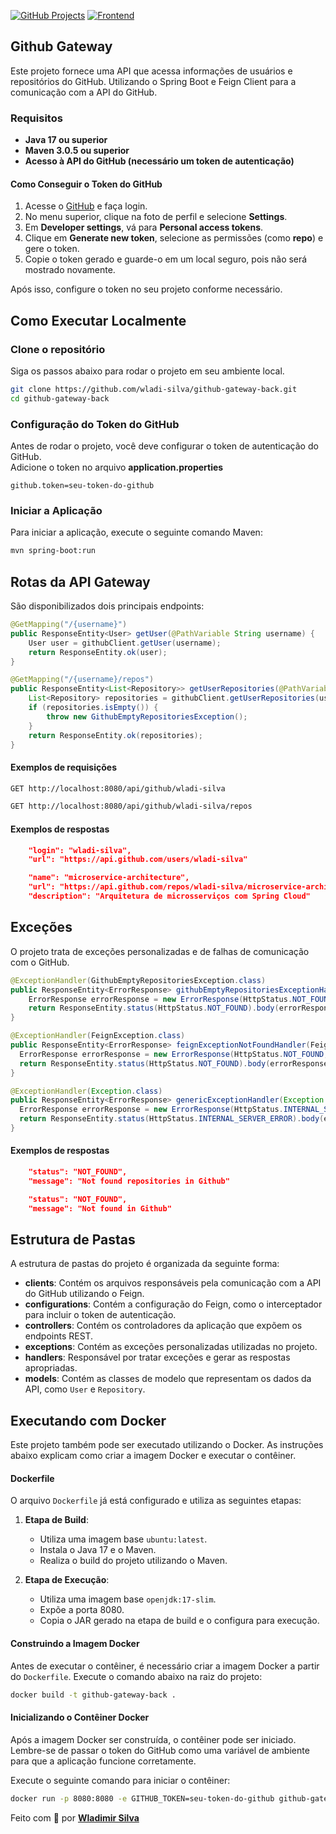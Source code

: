 [![GitHub Projects](https://img.shields.io/badge/Projeto-GitHub%20Projects-FF5733)](https://github.com/users/wladi-silva/projects/1) [![Frontend](https://img.shields.io/badge/Frontend-GitHub%20Gateway%20Front-FFB400)](https://github.com/wladi-silva/github-gateway-front)

## Github Gateway

Este projeto fornece uma API que acessa informações de usuários e repositórios do GitHub. 
Utilizando o Spring Boot e Feign Client para a comunicação com a API do GitHub.

### Requisitos

* **Java 17 ou superior**
* **Maven 3.0.5 ou superior**
* **Acesso à API do GitHub (necessário um token de autenticação)**

#### Como Conseguir o Token do GitHub

1. Acesse o [GitHub](https://github.com) e faça login.
2. No menu superior, clique na foto de perfil e selecione **Settings**.
3. Em **Developer settings**, vá para **Personal access tokens**.
4. Clique em **Generate new token**, selecione as permissões (como **repo**) e gere o token.
5. Copie o token gerado e guarde-o em um local seguro, pois não será mostrado novamente.

Após isso, configure o token no seu projeto conforme necessário.

## Como Executar Localmente

### Clone o repositório

Siga os passos abaixo para rodar o projeto em seu ambiente local.

```bash
git clone https://github.com/wladi-silva/github-gateway-back.git
cd github-gateway-back
```

### Configuração do Token do GitHub

Antes de rodar o projeto, você deve configurar o token de autenticação do GitHub.   
Adicione o token no arquivo **application.properties**

```properties
github.token=seu-token-do-github
```

### Iniciar a Aplicação

Para iniciar a aplicação, execute o seguinte comando Maven:

```bash
mvn spring-boot:run
```

## Rotas da API Gateway

São disponibilizados dois principais endpoints:

```java
@GetMapping("/{username}")
public ResponseEntity<User> getUser(@PathVariable String username) {
    User user = githubClient.getUser(username);
    return ResponseEntity.ok(user);
}

@GetMapping("/{username}/repos")
public ResponseEntity<List<Repository>> getUserRepositories(@PathVariable String username) {
    List<Repository> repositories = githubClient.getUserRepositories(username);
    if (repositories.isEmpty()) {
        throw new GithubEmptyRepositoriesException();
    }
    return ResponseEntity.ok(repositories);
}
```

#### Exemplos de requisições

```bash
GET http://localhost:8080/api/github/wladi-silva
```
```bash
GET http://localhost:8080/api/github/wladi-silva/repos
```

#### Exemplos de respostas

```json
    "login": "wladi-silva",
    "url": "https://api.github.com/users/wladi-silva"
```
```json
    "name": "microservice-architecture",
    "url": "https://api.github.com/repos/wladi-silva/microservice-architecture",
    "description": "Arquitetura de microsserviços com Spring Cloud"
```

## Exceções

O projeto trata de exceções personalizadas e de falhas de comunicação com o GitHub.

```java
@ExceptionHandler(GithubEmptyRepositoriesException.class)
public ResponseEntity<ErrorResponse> githubEmptyRepositoriesExceptionHandler(GithubEmptyRepositoriesException exception) {
    ErrorResponse errorResponse = new ErrorResponse(HttpStatus.NOT_FOUND, exception.getMessage());
    return ResponseEntity.status(HttpStatus.NOT_FOUND).body(errorResponse);
}

@ExceptionHandler(FeignException.class)
public ResponseEntity<ErrorResponse> feignExceptionNotFoundHandler(FeignException exception) {
  ErrorResponse errorResponse = new ErrorResponse(HttpStatus.NOT_FOUND, "Not found in Github");
  return ResponseEntity.status(HttpStatus.NOT_FOUND).body(errorResponse);
}

@ExceptionHandler(Exception.class)
public ResponseEntity<ErrorResponse> genericExceptionHandler(Exception exception) {
  ErrorResponse errorResponse = new ErrorResponse(HttpStatus.INTERNAL_SERVER_ERROR, "Unexpected error");
  return ResponseEntity.status(HttpStatus.INTERNAL_SERVER_ERROR).body(errorResponse);
}
```

#### Exemplos de respostas

```json
    "status": "NOT_FOUND",
    "message": "Not found repositories in Github"
```
```json
    "status": "NOT_FOUND",
    "message": "Not found in Github"
```

## Estrutura de Pastas

A estrutura de pastas do projeto é organizada da seguinte forma:

* **clients**: Contém os arquivos responsáveis pela comunicação com a API do GitHub utilizando o Feign.
* **configurations**: Contém a configuração do Feign, como o interceptador para incluir o token de autenticação.
* **controllers**: Contém os controladores da aplicação que expõem os endpoints REST.
* **exceptions**: Contém as exceções personalizadas utilizadas no projeto.
* **handlers**: Responsável por tratar exceções e gerar as respostas apropriadas.
* **models**: Contém as classes de modelo que representam os dados da API, como `User` e `Repository`.

## Executando com Docker

Este projeto também pode ser executado utilizando o Docker. As instruções abaixo explicam como criar a imagem Docker e executar o contêiner.

#### Dockerfile

O arquivo `Dockerfile` já está configurado e utiliza as seguintes etapas:

1. **Etapa de Build**:
   - Utiliza uma imagem base `ubuntu:latest`.
   - Instala o Java 17 e o Maven.
   - Realiza o build do projeto utilizando o Maven.

2. **Etapa de Execução**:
   - Utiliza uma imagem base `openjdk:17-slim`.
   - Expõe a porta 8080.
   - Copia o JAR gerado na etapa de build e o configura para execução.

#### Construindo a Imagem Docker

Antes de executar o contêiner, é necessário criar a imagem Docker a partir do `Dockerfile`. Execute o comando abaixo na raiz do projeto:

```bash
docker build -t github-gateway-back .
```

#### Inicializando o Contêiner Docker

Após a imagem Docker ser construída, o contêiner pode ser iniciado. Lembre-se de passar o token do GitHub como uma variável de ambiente para que a aplicação funcione corretamente.

Execute o seguinte comando para iniciar o contêiner:

```bash
docker run -p 8080:8080 -e GITHUB_TOKEN=seu-token-do-github github-gateway-back
```

Feito com 💚 por [**Wladimir Silva**](https://github.com/wladi-silva)
